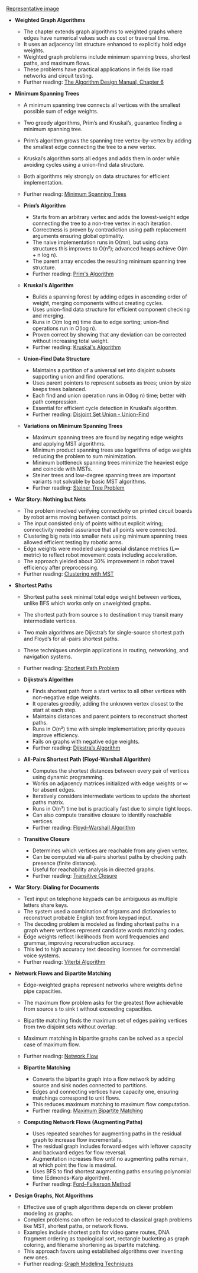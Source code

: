 [Representative image](ADM-ch06-graphs-weighted.best.png)

- **Weighted Graph Algorithms**
  - The chapter extends graph algorithms to weighted graphs where edges have numerical values such as cost or traversal time.
  - It uses an adjacency list structure enhanced to explicitly hold edge weights.
  - Weighted graph problems include minimum spanning trees, shortest paths, and maximum flows.
  - These problems have practical applications in fields like road networks and circuit testing.
  - Further reading: [The Algorithm Design Manual, Chapter 6](https://link.springer.com/book/10.1007/978-1-84800-070-4)

- **Minimum Spanning Trees**
  - A minimum spanning tree connects all vertices with the smallest possible sum of edge weights.
  - Two greedy algorithms, Prim’s and Kruskal’s, guarantee finding a minimum spanning tree.
  - Prim’s algorithm grows the spanning tree vertex-by-vertex by adding the smallest edge connecting the tree to a new vertex.
  - Kruskal’s algorithm sorts all edges and adds them in order while avoiding cycles using a union-find data structure.
  - Both algorithms rely strongly on data structures for efficient implementation.
  - Further reading: [Minimum Spanning Trees](https://en.wikipedia.org/wiki/Minimum_spanning_tree)

  - **Prim’s Algorithm**
    - Starts from an arbitrary vertex and adds the lowest-weight edge connecting the tree to a non-tree vertex in each iteration.
    - Correctness is proven by contradiction using path replacement arguments ensuring global optimality.
    - The naive implementation runs in O(mn), but using data structures this improves to O(n²); advanced heaps achieve O(m + n log n).
    - The parent array encodes the resulting minimum spanning tree structure.
    - Further reading: [Prim's Algorithm](https://en.wikipedia.org/wiki/Prim%27s_algorithm)

  - **Kruskal’s Algorithm**
    - Builds a spanning forest by adding edges in ascending order of weight, merging components without creating cycles.
    - Uses union-find data structure for efficient component checking and merging.
    - Runs in O(m log m) time due to edge sorting; union-find operations run in O(log n).
    - Proven correct by showing that any deviation can be corrected without increasing total weight.
    - Further reading: [Kruskal's Algorithm](https://en.wikipedia.org/wiki/Kruskal%27s_algorithm)

  - **Union-Find Data Structure**
    - Maintains a partition of a universal set into disjoint subsets supporting union and find operations.
    - Uses parent pointers to represent subsets as trees; union by size keeps trees balanced.
    - Each find and union operation runs in O(log n) time; better with path compression.
    - Essential for efficient cycle detection in Kruskal’s algorithm.
    - Further reading: [Disjoint Set Union - Union-Find](https://en.wikipedia.org/wiki/Disjoint-set_data_structure)

  - **Variations on Minimum Spanning Trees**
    - Maximum spanning trees are found by negating edge weights and applying MST algorithms.
    - Minimum product spanning trees use logarithms of edge weights reducing the problem to sum minimization.
    - Minimum bottleneck spanning trees minimize the heaviest edge and coincide with MSTs.
    - Steiner trees and low-degree spanning trees are important variants not solvable by basic MST algorithms.
    - Further reading: [Steiner Tree Problem](https://en.wikipedia.org/wiki/Steiner_tree_problem)

- **War Story: Nothing but Nets**
  - The problem involved verifying connectivity on printed circuit boards by robot arms moving between contact points.
  - The input consisted only of points without explicit wiring; connectivity needed assurance that all points were connected.
  - Clustering big nets into smaller nets using minimum spanning trees allowed efficient testing by robotic arms.
  - Edge weights were modeled using special distance metrics (L∞ metric) to reflect robot movement costs including acceleration.
  - The approach yielded about 30% improvement in robot travel efficiency after preprocessing.
  - Further reading: [Clustering with MST](https://en.wikipedia.org/wiki/Single-linkage_clustering)

- **Shortest Paths**
  - Shortest paths seek minimal total edge weight between vertices, unlike BFS which works only on unweighted graphs.
  - The shortest path from source s to destination t may transit many intermediate vertices.
  - Two main algorithms are Dijkstra’s for single-source shortest path and Floyd’s for all-pairs shortest paths.
  - These techniques underpin applications in routing, networking, and navigation systems.
  - Further reading: [Shortest Path Problem](https://en.wikipedia.org/wiki/Shortest_path_problem)

  - **Dijkstra’s Algorithm**
    - Finds shortest path from a start vertex to all other vertices with non-negative edge weights.
    - It operates greedily, adding the unknown vertex closest to the start at each step.
    - Maintains distances and parent pointers to reconstruct shortest paths.
    - Runs in O(n²) time with simple implementation; priority queues improve efficiency.
    - Fails on graphs with negative edge weights.
    - Further reading: [Dijkstra’s Algorithm](https://en.wikipedia.org/wiki/Dijkstra%27s_algorithm)

  - **All-Pairs Shortest Path (Floyd-Warshall Algorithm)**
    - Computes the shortest distances between every pair of vertices using dynamic programming.
    - Works on adjacency matrices initialized with edge weights or ∞ for absent edges.
    - Iteratively considers intermediate vertices to update the shortest paths matrix.
    - Runs in O(n³) time but is practically fast due to simple tight loops.
    - Can also compute transitive closure to identify reachable vertices.
    - Further reading: [Floyd–Warshall Algorithm](https://en.wikipedia.org/wiki/Floyd%E2%80%93Warshall_algorithm)

  - **Transitive Closure**
    - Determines which vertices are reachable from any given vertex.
    - Can be computed via all-pairs shortest paths by checking path presence (finite distance).
    - Useful for reachability analysis in directed graphs.
    - Further reading: [Transitive Closure](https://en.wikipedia.org/wiki/Transitive_closure)

- **War Story: Dialing for Documents**
  - Text input on telephone keypads can be ambiguous as multiple letters share keys.
  - The system used a combination of trigrams and dictionaries to reconstruct probable English text from keypad input.
  - The decoding problem is modeled as finding shortest paths in a graph where vertices represent candidate words matching codes.
  - Edge weights reflect likelihoods from word frequencies and grammar, improving reconstruction accuracy.
  - This led to high accuracy text decoding licenses for commercial voice systems.
  - Further reading: [Viterbi Algorithm](https://en.wikipedia.org/wiki/Viterbi_algorithm)

- **Network Flows and Bipartite Matching**
  - Edge-weighted graphs represent networks where weights define pipe capacities.
  - The maximum flow problem asks for the greatest flow achievable from source s to sink t without exceeding capacities.
  - Bipartite matching finds the maximum set of edges pairing vertices from two disjoint sets without overlap.
  - Maximum matching in bipartite graphs can be solved as a special case of maximum flow.
  - Further reading: [Network Flow](https://en.wikipedia.org/wiki/Network_flow)

  - **Bipartite Matching**
    - Converts the bipartite graph into a flow network by adding source and sink nodes connected to partitions.
    - Edges and connecting vertices have capacity one, ensuring matchings correspond to unit flows.
    - This reduces maximum matching to maximum flow computation.
    - Further reading: [Maximum Bipartite Matching](https://en.wikipedia.org/wiki/Matching_(graph_theory))

  - **Computing Network Flows (Augmenting Paths)**
    - Uses repeated searches for augmenting paths in the residual graph to increase flow incrementally.
    - The residual graph includes forward edges with leftover capacity and backward edges for flow reversal.
    - Augmentation increases flow until no augmenting paths remain, at which point the flow is maximal.
    - Uses BFS to find shortest augmenting paths ensuring polynomial time (Edmonds-Karp algorithm).
    - Further reading: [Ford–Fulkerson Method](https://en.wikipedia.org/wiki/Ford%E2%80%93Fulkerson_algorithm)

- **Design Graphs, Not Algorithms**
  - Effective use of graph algorithms depends on clever problem modeling as graphs.
  - Complex problems can often be reduced to classical graph problems like MST, shortest paths, or network flows.
  - Examples include shortest path for video game routes, DNA fragment ordering as topological sort, rectangle bucketing as graph coloring, and filename shortening as bipartite matching.
  - This approach favors using established algorithms over inventing new ones.
  - Further reading: [Graph Modeling Techniques](https://en.wikipedia.org/wiki/Graph_(discrete_mathematics)#Applications)
